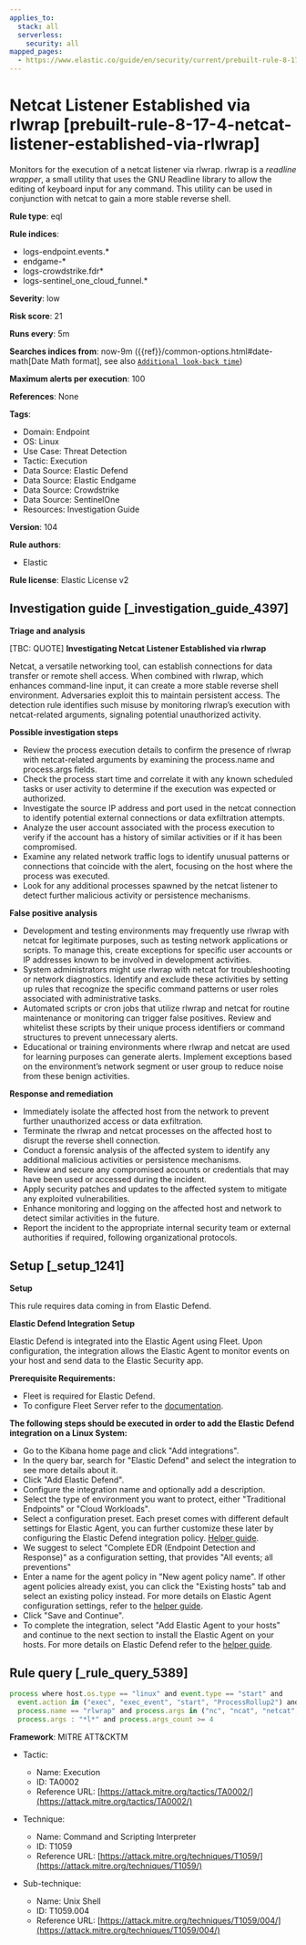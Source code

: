 ```yaml
---
applies_to:
  stack: all
  serverless:
    security: all
mapped_pages:
  - https://www.elastic.co/guide/en/security/current/prebuilt-rule-8-17-4-netcat-listener-established-via-rlwrap.html
---
```


# Netcat Listener Established via rlwrap [prebuilt-rule-8-17-4-netcat-listener-established-via-rlwrap]

Monitors for the execution of a netcat listener via rlwrap. rlwrap is a *readline wrapper*, a small utility that uses the GNU Readline library to allow the editing of keyboard input for any command. This utility can be used in conjunction with netcat to gain a more stable reverse shell.

**Rule type**: eql

**Rule indices**:

* logs-endpoint.events.*
* endgame-*
* logs-crowdstrike.fdr*
* logs-sentinel_one_cloud_funnel.*

**Severity**: low

**Risk score**: 21

**Runs every**: 5m

**Searches indices from**: now-9m ({{ref}}/common-options.html#date-math[Date Math format], see also [`Additional look-back time`](docs-content://solutions/security/detect-and-alert/create-detection-rule.md#rule-schedule))

**Maximum alerts per execution**: 100

**References**: None

**Tags**:

* Domain: Endpoint
* OS: Linux
* Use Case: Threat Detection
* Tactic: Execution
* Data Source: Elastic Defend
* Data Source: Elastic Endgame
* Data Source: Crowdstrike
* Data Source: SentinelOne
* Resources: Investigation Guide

**Version**: 104

**Rule authors**:

* Elastic

**Rule license**: Elastic License v2

## Investigation guide [_investigation_guide_4397]

**Triage and analysis**

[TBC: QUOTE]
**Investigating Netcat Listener Established via rlwrap**

Netcat, a versatile networking tool, can establish connections for data transfer or remote shell access. When combined with rlwrap, which enhances command-line input, it can create a more stable reverse shell environment. Adversaries exploit this to maintain persistent access. The detection rule identifies such misuse by monitoring rlwrap’s execution with netcat-related arguments, signaling potential unauthorized activity.

**Possible investigation steps**

* Review the process execution details to confirm the presence of rlwrap with netcat-related arguments by examining the process.name and process.args fields.
* Check the process start time and correlate it with any known scheduled tasks or user activity to determine if the execution was expected or authorized.
* Investigate the source IP address and port used in the netcat connection to identify potential external connections or data exfiltration attempts.
* Analyze the user account associated with the process execution to verify if the account has a history of similar activities or if it has been compromised.
* Examine any related network traffic logs to identify unusual patterns or connections that coincide with the alert, focusing on the host where the process was executed.
* Look for any additional processes spawned by the netcat listener to detect further malicious activity or persistence mechanisms.

**False positive analysis**

* Development and testing environments may frequently use rlwrap with netcat for legitimate purposes, such as testing network applications or scripts. To manage this, create exceptions for specific user accounts or IP addresses known to be involved in development activities.
* System administrators might use rlwrap with netcat for troubleshooting or network diagnostics. Identify and exclude these activities by setting up rules that recognize the specific command patterns or user roles associated with administrative tasks.
* Automated scripts or cron jobs that utilize rlwrap and netcat for routine maintenance or monitoring can trigger false positives. Review and whitelist these scripts by their unique process identifiers or command structures to prevent unnecessary alerts.
* Educational or training environments where rlwrap and netcat are used for learning purposes can generate alerts. Implement exceptions based on the environment’s network segment or user group to reduce noise from these benign activities.

**Response and remediation**

* Immediately isolate the affected host from the network to prevent further unauthorized access or data exfiltration.
* Terminate the rlwrap and netcat processes on the affected host to disrupt the reverse shell connection.
* Conduct a forensic analysis of the affected system to identify any additional malicious activities or persistence mechanisms.
* Review and secure any compromised accounts or credentials that may have been used or accessed during the incident.
* Apply security patches and updates to the affected system to mitigate any exploited vulnerabilities.
* Enhance monitoring and logging on the affected host and network to detect similar activities in the future.
* Report the incident to the appropriate internal security team or external authorities if required, following organizational protocols.


## Setup [_setup_1241]

**Setup**

This rule requires data coming in from Elastic Defend.

**Elastic Defend Integration Setup**

Elastic Defend is integrated into the Elastic Agent using Fleet. Upon configuration, the integration allows the Elastic Agent to monitor events on your host and send data to the Elastic Security app.

**Prerequisite Requirements:**

* Fleet is required for Elastic Defend.
* To configure Fleet Server refer to the [documentation](docs-content://reference/ingestion-tools/fleet/fleet-server.md).

**The following steps should be executed in order to add the Elastic Defend integration on a Linux System:**

* Go to the Kibana home page and click "Add integrations".
* In the query bar, search for "Elastic Defend" and select the integration to see more details about it.
* Click "Add Elastic Defend".
* Configure the integration name and optionally add a description.
* Select the type of environment you want to protect, either "Traditional Endpoints" or "Cloud Workloads".
* Select a configuration preset. Each preset comes with different default settings for Elastic Agent, you can further customize these later by configuring the Elastic Defend integration policy. [Helper guide](docs-content://solutions/security/configure-elastic-defend/configure-an-integration-policy-for-elastic-defend.md).
* We suggest to select "Complete EDR (Endpoint Detection and Response)" as a configuration setting, that provides "All events; all preventions"
* Enter a name for the agent policy in "New agent policy name". If other agent policies already exist, you can click the "Existing hosts" tab and select an existing policy instead. For more details on Elastic Agent configuration settings, refer to the [helper guide](docs-content://reference/ingestion-tools/fleet/agent-policy.md).
* Click "Save and Continue".
* To complete the integration, select "Add Elastic Agent to your hosts" and continue to the next section to install the Elastic Agent on your hosts. For more details on Elastic Defend refer to the [helper guide](docs-content://solutions/security/configure-elastic-defend/install-elastic-defend.md).


## Rule query [_rule_query_5389]

```js
process where host.os.type == "linux" and event.type == "start" and
  event.action in ("exec", "exec_event", "start", "ProcessRollup2") and
  process.name == "rlwrap" and process.args in ("nc", "ncat", "netcat", "nc.openbsd", "socat") and
  process.args : "*l*" and process.args_count >= 4
```

**Framework**: MITRE ATT&CKTM

* Tactic:

    * Name: Execution
    * ID: TA0002
    * Reference URL: [https://attack.mitre.org/tactics/TA0002/](https://attack.mitre.org/tactics/TA0002/)

* Technique:

    * Name: Command and Scripting Interpreter
    * ID: T1059
    * Reference URL: [https://attack.mitre.org/techniques/T1059/](https://attack.mitre.org/techniques/T1059/)

* Sub-technique:

    * Name: Unix Shell
    * ID: T1059.004
    * Reference URL: [https://attack.mitre.org/techniques/T1059/004/](https://attack.mitre.org/techniques/T1059/004/)



